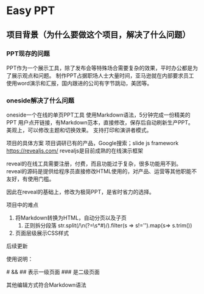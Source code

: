 # Easy PPT

## 项目背景（为什么要做这个项目，解决了什么问题）
### PPT现存的问题

PPT作为一个展示工具，除了发布会等特殊场合需要复杂的效果，平时办公都是为了展示观点和问题。
制作PPT占据职场人士大量时间，亚马逊就在内部要求员工使用word演示和汇报，国内跟进的公司有字节跳动，美团等。

### oneside解决了什么问题
oneside一个在线的单页PPT工具
使用Markdown语法，5分钟完成一份精美的PPT
用户点开链接，有Markdown范本，直接修改，保存后自动刷新生产PPT。
美观上，可以修改主题和切换效果。
支持打印和演讲者模式。

项目的具体方案
项目调研已有的产品，Google搜索；slide js framework
https://revealjs.com/
revealjs是目前成熟的在线演示框架

reveal的在线工具需要注册，付费，而且功能过于复杂，很多功能用不到。
reveal的源码是提供给程序员直接修改HTML使用的，对产品、运营等其他职能不友好，有使用门槛。

因此在reveal的基础上，修改为极简PPT，是省时省力的选择。



项目中的难点
1. 将Markdown转换为HTML，自动分页以及子页
    1. 正则拆分段落  str.split(/\n(?=\s*#)/).filter(s => s!='').map(s=> s.trim())
2. 页面层级展示CSS样式

后续更新



使用说明：

\# && ## 表示一级页面 
\### 是二级页面

其他编辑方式符合Markdown语法
